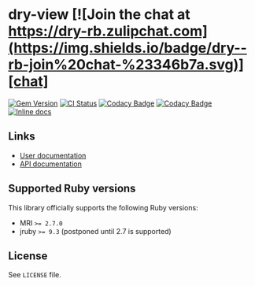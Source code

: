 <!--- this file is synced from dry-rb/template-gem project -->
[gem]: https://rubygems.org/gems/dry-view
[actions]: https://github.com/dry-rb/dry-view/actions
[codacy]: https://www.codacy.com/gh/dry-rb/dry-view
[chat]: https://dry-rb.zulipchat.com
[inchpages]: http://inch-ci.org/github/dry-rb/dry-view

# dry-view [![Join the chat at https://dry-rb.zulipchat.com](https://img.shields.io/badge/dry--rb-join%20chat-%23346b7a.svg)][chat]

[![Gem Version](https://badge.fury.io/rb/dry-view.svg)][gem]
[![CI Status](https://github.com/dry-rb/dry-view/workflows/ci/badge.svg)][actions]
[![Codacy Badge](https://api.codacy.com/project/badge/Grade/fe8a45d76d8b45f6a680a29c48b43a99)][codacy]
[![Codacy Badge](https://api.codacy.com/project/badge/Coverage/fe8a45d76d8b45f6a680a29c48b43a99)][codacy]
[![Inline docs](http://inch-ci.org/github/dry-rb/dry-view.svg?branch=main)][inchpages]

## Links

* [User documentation](https://dry-rb.org/gems/dry-view)
* [API documentation](http://rubydoc.info/gems/dry-view)

## Supported Ruby versions

This library officially supports the following Ruby versions:

* MRI `>= 2.7.0`
* jruby `>= 9.3` (postponed until 2.7 is supported)

## License

See `LICENSE` file.

